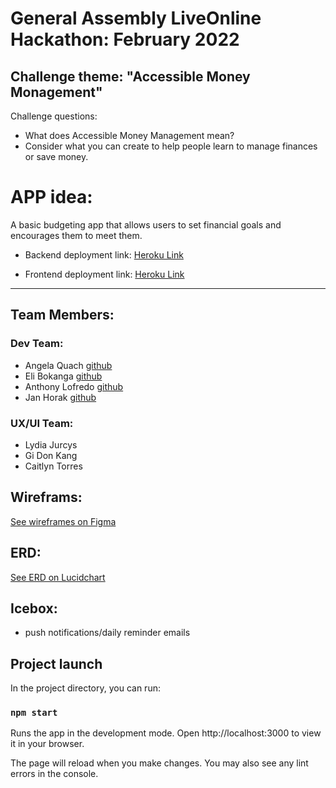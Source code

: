 # <b>General Assembly LiveOnline Hackathon: February 2022</b>

## Challenge theme: "Accessible Money Monagement"

Challenge questions: 
* What does Accessible Money Management mean?
* Consider what you can create to help people learn to manage finances or save money. 



# APP idea:
A basic budgeting app that allows users to set financial goals and encourages them to meet them.

* Backend deployment link: [Heroku Link](https://hackathon-2-15-22.herokuapp.com)

* Frontend deployment link: [Heroku Link](https://frontend-nine-tawny.vercel.app/)

---
## Team Members: 

### Dev Team: 

* Angela Quach [github](https://github.com/eyeseegIT)
* Eli Bokanga [github](https://github.com/elikyaB)
* Anthony Lofredo [github](https://github.com/Lofredoa1)
* Jan Horak [github](https://github.com/MrJanHorak)

### UX/UI Team:  
* Lydia Jurcys
* Gi Don Kang
* Caitlyn Torres


## Wireframs: 

[See wireframes on Figma](https://www.figma.com/file/o4nO2QfYkVxNebshuc5XhR/Hackathon-Project?node-id=0%3A1)

## ERD:
[See ERD on Lucidchart](https://lucid.app/lucidchart/59dadab8-1c7b-4f6a-9cc5-ca110b3723cd/edit?invitationId=inv_9969d2dd-c746-4480-9b22-41ac4b57533d&referringApp=slack&page=0_0#)

## Icebox:

  * push notifications/daily reminder emails
 
## Project launch
In the project directory, you can run:

### `npm start`
Runs the app in the development mode.
Open http://localhost:3000 to view it in your browser.

The page will reload when you make changes.
You may also see any lint errors in the console.